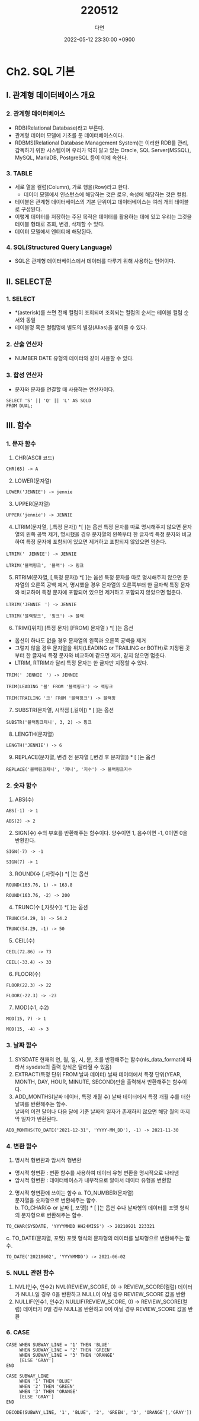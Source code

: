 ﻿---
title: 220512
author: 다연
date: 2022-05-12 23:30:00 +0900
categories: [Study, SQL]
tags: [sql, til, study]
---
# Ch2. SQL 기본
## Ⅰ. 관계형 데이터베이스 개요
### 2. 관계형 데이터베이스
* RDB(Relational Database)라고 부른다.
* 관계형 데이터 모델에 기초를 둔 데이터베이스이다.
* RDBMS(Relational Database Management System)는 이러한 RDB를 관리, 감독하기 위한 시스템이며 우리가 익히 알고 있는 Oracle, SQL Server(MSSQL), MySQL, MariaDB, PostgreSQL 등이 이에 속한다.

### 3. TABLE
* 세로 열을 컬럼(Column), 가로 행을(Row)라고 한다.
	*  데이터 모델에서 인스턴스에 해당하는 것은 로우, 속성에 해당하는 것은 컬럼.
* 테이블은 관계형 데이터베이스의 기본 단위이고 데이터베이스는 여러 개의 테이블로 구성된다.
* 이렇게 데이터를 저장하는 주된 목적은 데이터를 활용하는 데에 있고 우리는 그것을 테이블 형태로 조회, 변경, 삭제할 수 있다.
* 데이터 모델에서 엔터티에 해당된다.

### 4. SQL(Structured Query Language)
* SQL은 관계형 데이터베이스에서 데이터를 다루기 위해 사용하는 언어이다. 

## Ⅱ. SELECT문
### 1. SELECT
* *(asterisk)를 쓰면 전체 컬럼이 조회되며 조회되는 컬럼의 순서는 테이블 컬럼 순서와 동일
* 테이블명 혹은 컬럼명에 별도의 별칭(Alias)을 붙여줄 수 있다.

### 2. 산술 연산자
* NUMBER DATE 유형의 데이터와 같이 사용할 수 있다.

### 3. 합성 연산자
* 문자와 문자를 연결할 때 사용하는 연산자이다.
```
SELECT 'S' || 'Q' || 'L' AS SQLD
FROM DUAL; 
```

## Ⅲ. 함수
### 1. 문자 함수
1. CHR(ASCII 코드)
```
CHR(65) -> A
```
2. LOWER(문자열)
```
LOWER('JENNIE') -> jennie
```
3. UPPER(문자열)
```
UPPER('jennie') -> JENNIE
```
4. LTRIM(문자열, [,특정 문자]) *[ ]는 옵션
특정 문자를 따로 명시해주지 않으면 문자열의 왼쪽 공백 제거, 명시했을 경우 문자열의 왼쪽부터 한 글자씩 특정 문자와 비교하여 특정 문자에 포함되어 있으면 제거하고 포함되지 않았으면 멈춘다.  
```
LTRIM('ㅤJENNIE') -> JENNIE
```
```
LTRIM('블랙핑크', '블랙') -> 핑크
```
5. RTRIM(문자열, [,특정 문자]) *[ ]는 옵션
특정 문자를 따로 명시해주지 않으면 문자열의 오른쪽 공백 제거, 명시했을 경우 문자열의 오른쪽부터 한 글자씩 특정 문자와 비교하여 특정 문자에 포함되어 있으면 제거하고 포함되지 않았으면 멈춘다.  
```
LTRIM('JENNIEㅤ') -> JENNIE
```
```
LTRIM('블랙핑크', '핑크') -> 블랙
```
6. TRIM([위치] [특정 문자] [FROM] 문자열 ) *[ ]는 옵션
* 옵션이 하나도 없을 경우 문자열의 왼쪽과 오른쪽 공백을 제거
* 그렇지 않을 경우 문자열을 위치(LEADING or TRAILING or BOTH)로 지정된 곳부터 한 글자씩 특정 문자와 비교하여 같으면 제거, 같지 않으면 멈춘다.
* LTRIM, RTRIM과 달리 특정 문자는 한 글자만 지정할 수 있다.
```
TRIM('ㅤJENNIEㅤ') -> JENNIE
```
```
TRIM(LEADING '블' FROM '블랙핑크') -> 랙핑크
```
```
TRIM(TRAILING '크' FROM '블랙핑크') -> 블랙핑
```
7. SUBSTR(문자열, 시작점 [,길이]) * [ ]는 옵션
```
SUBSTR('블랙핑크제니', 3, 2) -> 핑크
``` 
8. LENGTH(문자열)
```
LENGTH('JENNIE') -> 6
```
9. REPLACE(문자열, 변경 전 문자열 [,변경 후 문자열]) * [ ]는 옵션
```
REPLACE('블랙핑크제니', '제니', '지수') -> 블랙핑크지수
```
### 2. 숫자 함수
1. ABS(수)
```
ABS(-1) -> 1
```
```
ABS(2) -> 2
```
2. SIGN(수)
수의 부호를 반환해주는 함수이다. 양수이면 1, 음수이면 -1, 0이면 0을 반환한다.
```
SIGN(-7) -> -1
```
```
SIGN(7) -> 1
```
3. ROUND(수 [,자릿수]) *[ ]는 옵션
```
ROUND(163.76, 1) -> 163.8
```
```
ROUND(163.76, -2) -> 200
```
4. TRUNC(수 [,자릿수]) *[ ]는 옵션
```
TRUNC(54.29, 1) -> 54.2
```
```
TRUNC(54.29, -1) -> 50
```
5. CEIL(수)
```
CEIL(72.86) -> 73
```
```
CEIL(-33.4) -> 33
```
6. FLOOR(수)
```
FLOOR(22.3) -> 22
```
```
FLOOR(-22.3) -> -23
```
7. MOD(수1, 수2)
```
MOD(15, 7) -> 1
```
```
MOD(15, -4) -> 3
```
### 3. 날짜 함수
1. SYSDATE
현재의 연, 월, 일, 시, 분, 초를 반환해주는 함수(nls_data_format에 따라서 sysdate의 출력 양식은 달라질 수 있음)
2. EXTRACT(특정 단위 FROM 날짜 데이터)
날짜 데이터에서 특정 단위(YEAR, MONTH, DAY, HOUR, MINUTE, SECOND)만을 출력해서 반환해주는 함수이다.
3. ADD_MONTHS(날짜 데이터, 특정 개월 수)
날짜 데이터에서 특정 개월 수를 더한 날짜를 반환해주는 함수.  
날짜의 이전 달이나 다음 달에 기준 날짜의 일자가 존재하지 않으면 해당 월의 마지막 일자가 반환된다.
```
ADD_MONTHS(TO_DATE('2021-12-31', 'YYYY-MM_DD'), -1) -> 2021-11-30
```
### 4. 변환 함수
1. 명시적 형변환과 암시적 형변환
* 명시적 형변환 : 변환 함수를 사용하여 데이터 유형 변환을 명시적으로 나타냄
* 암시적 형변환 : 데이터베이스가 내부적으로 알아서 데이터 유형을 변환함
2. 명시적 형변환에 쓰이는 함수
a. TO_NUMBER(문자열)  
문자열을 숫자형으로 변환해주는 함수.  
b. TO_CHAR(수 or 날짜 [, 포맷]) * [ ]는 옵션
수나 날짜형의 데이터를 포맷 형식의 문자형으로 변환해주는 함수.  
```
TO_CHAR(SYSDATE, 'YYYYMMDD HH24MISS') -> 20210921 223321
```
c. TO_DATE(문자열, 포맷)
포맷 형식의 문자형의 데이터를 날짜형으로 변환해주는 함수.  
```
TO_DATE('20210602', 'YYYYMMDD') -> 2021-06-02
```
### 5. NULL 관련 함수
1. NVL(인수, 인수2)
NVL(REVIEW_SCORE, 0) -> REVIEW_SCORE(컬럼) 데이터가 NULL일 경우 0을 반환하고 NULL이 아닐 경우 REVIEW_SCORE 값을 반환
2. NULLIF(인수1, 인수2)
NULLIF(REVIEW_SCORE, 0) -> REVIEW_SCORE(컬럼) 데이터가 0일 경우 NULL을 반환하고 0이 아닐 경우 REVIEW_SCORE 값을 반환
### 6. CASE
```
CASE WHEN SUBWAY_LINE = '1' THEN 'BLUE'
	 WHEN SUBWAY_LINE = '2' THEN 'GREEN'
	 WHEN SUBWAY_LINE = '3' THEN 'ORANGE'
	 [ELSE 'GRAY']
END
```
```
CASE SUBWAY_LINE
	 WHEN '1' THEN 'BLUE'
	 WHEN '2' THEN 'GREEN'
	 WHEN '3' THEN 'ORANGE'
	 [ELSE 'GRAY']
END
```
```
DECODE(SUBWAY_LINE, '1', 'BLUE', '2', 'GREEN', '3', 'ORANGE'[,'GRAY'])
```
